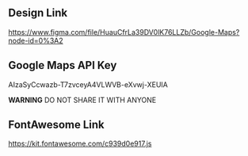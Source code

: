 ## Design Link

https://www.figma.com/file/HuauCfrLa39DV0lK76LLZb/Google-Maps?node-id=0%3A2

## Google Maps API Key

AIzaSyCcwazb-T7zvceyA4VLWVB-eXvwj-XEUIA

**WARNING**
DO NOT SHARE IT WITH ANYONE

## FontAwesome Link

https://kit.fontawesome.com/c939d0e917.js

